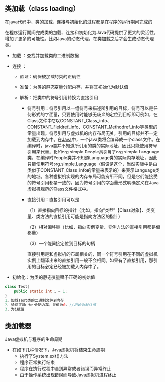 ## 类加载（class loading）

在java代码中，类的加载、连接与初始化的过程都是在程序的运行期间完成的

在程序运行期间完成类的加载、连接和初始化为Java代码提供了更大的灵活性，增加了更多的可能性。比如Java的动态代理，在类加载之后才会生成动态代理类。

<!--这里的类型指的是java类、interface等，并不是指java的对象。-->

- 加载 ：查找并加载类的二进制数据

- 连接 ：

  - 验证：确保被加载的类的正确性

  - 准备：为类的静态变量分配内存，并将其初始化为默认值

  - 解析：把类中的符号引用转换为直接引用

    - 符号引用：符号引用以一组符号来描述所引用的目标，符号可以是任何形式的字面量，只要使用时能够无歧义的定位到目标即可例如，在Class文件中它以CONSTANT_Class_info、CONSTANT_Fieldref_info、CONSTANT_Methodref_info等类型的常量出现。符号引用与虚拟机的内存布局无关，引用的目标并不一定加载到内存中。在[Java](http://lib.csdn.net/base/javaee)中，一个java类将会编译成一个class文件。在编译时，java类并不知道所引用的类的实际地址，因此只能使用符号引用来代替。比如org.simple.People类引用了org.simple.Language类，在编译时People类并不知道Language类的实际内存地址，因此只能使用符号org.simple.Language（假设是这个，当然实际中是由类似于CONSTANT_Class_info的常量来表示的）来表示Language类的地址。各种虚拟机实现的内存布局可能有所不同，但是它们能接受的符号引用都是一致的，因为符号引用的字面量形式明确定义在Java虚拟机规范的Class文件格式中。

    - 直接引用：直接引用可以是

      （1）直接指向目标的指针（比如，指向“类型”【Class对象】、类变量、类方法的直接引用可能是指向方法区的指针）

      （2）相对偏移量（比如，指向实例变量、实例方法的直接引用都是偏移量）

      （3）一个能间接定位到目标的句柄

      直接引用是和虚拟机的布局相关的，同一个符号引用在不同的虚拟机实例上翻译出来的直接引用一般不会相同。如果有了直接引用，那引用的目标必定已经被加载入内存中了。

- 初始化：为类的静态变量赋予正确的初始值



```java
class Test{
    public static int i = 1;
}
1、加载Test类的二进制文件到内存
2、验证正确 为i分配内存，赋值为0，//初始为默认值
3、为i赋值
```





## 类加载器

<!--类加载器用来加载类到内存中-->

Java虚拟机与程序的生命周期

- 在如下几种情况下，Java虚拟机将结束生命周期
  - 执行了System.exit()方法
  - 程序正常执行结束
  - 程序在执行过程中遇到异常或者错误而异常终止
  - 由于操作系统出现错误而导致Java虚拟机进程终止

